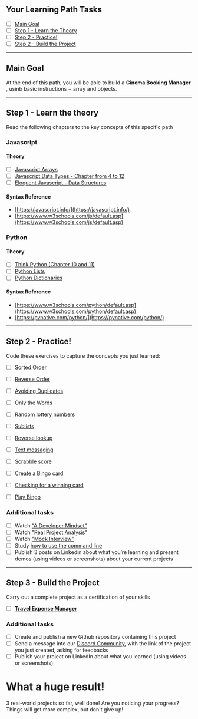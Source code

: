 ## Your Learning Path Tasks

- [ ] [Main Goal](#main-goal)
- [ ] [Step 1 - Learn the Theory](#step-1---learn-the-theory)
- [ ] [Step 2 - Practice!](#step-2---practice)
- [ ] [Step 2 - Build the Project](#step-3---build-the-project)
  
<hr>

## **Main Goal**

At the end of this path, you will be able to build a **Cinema Booking Manager** , usinb basic instructions + array and objects.

<hr>

## **Step 1** - Learn the theory

Read the following chapters to the key concepts of this specific path

### **Javascript**

#### Theory
- [ ] [Javascript Arrays](https://javascript.info/array)
- [ ] [Javascript Data Types - Chapter from 4 to 12](https://javascript.info/data-types)
- [ ] [Eloquent Javascript - Data Structures](https://eloquentjavascript.net/04_data.html)
  
#### Syntax Reference
- [https://javascript.info/](https://javascript.info/)
- [https://www.w3schools.com/js/default.asp](https://www.w3schools.com/js/default.asp)

### **Python**

#### Theory

- [ ] [Think Python (Chapter 10 and 11)](https://greenteapress.com/thinkpython2/thinkpython2.pdf)
- [ ] [Python Lists](https://www.w3schools.com/python/python_lists.asp)
- [ ] [Python Dictionaries](https://www.w3schools.com/python/python_dictionaries.asp)

#### Syntax Reference
- [https://www.w3schools.com/python/default.asp](https://www.w3schools.com/python/default.asp)  
- [https://pynative.com/python/](https://pynative.com/python/)
  
<hr>

## **Step 2** - Practice!

Code these exercises to capture the concepts you just learned:

- [ ] [Sorted Order](./projects/001-sorted-order/)
- [ ] [Reverse Order](./projects/002-reverse-order/)
- [ ] [Avoiding Duplicates](./projects/004-avoiding-duplicates/)
- [ ] [Only the Words](./projects/007-only-the-words/)
- [ ] [Random lottery numbers](./projects/010-random-lottery-numbers/)
- [ ] [Sublists](./projects/014-sublists/)
- [ ] [Reverse lookup](./projects/016-reverse-lookup/)
- [ ] [Text messaging](./projects/018-text-messaging/)
- [ ] [Scrabble score](./projects/023-scrabble-score/)
- [ ] [Create a Bingo card](projects/create_a_bingo_card/)
- [ ] [Checking for a winning card](projects/checking-for-a-winning-card/)
- [ ] [Play Bingo](./projects/026-play-bingo/)


### **Additional tasks**
- [ ] Watch ["A Developer Mindset"](https://my.tomorrowdevs.com/courses/tomorrowdevs/lectures/21789055?preview=admin)
- [ ] Watch ["Real Project Analysis"](https://my.tomorrowdevs.com/courses/tomorrowdevs/lectures/24566461)
- [ ] Watch ["Mock Interview"](https://my.tomorrowdevs.com/courses/tomorrowdevs/lectures/32525520)
- [ ] Study [how to use the command line](https://github.com/jlevy/the-art-of-command-line)
- [ ]  Publish 3 posts on Linkedin about what you’re learning and present demos (using videos or screenshots) about your current projects

<hr>

## **Step 3** - Build the Project
Carry out a complete project as a certification of your skills

- [ ] [**Travel Expense Manager**](./projects/final-project/)

### **Additional tasks**

- [ ] Create and publish a new Github repository containing this project
- [ ] Send a message into our [Discord Community](https://discord.gg/4G5nbXRunZ), with the link of the project you just created, asking for feedbacks
- [ ] Publish your project on LinkedIn about what you learned (using videos or screenshots)

# What a huge result!

3 real-world projects so far, well done! 
Are you noticing your progress?
Things will get more complex, but don't give up!
